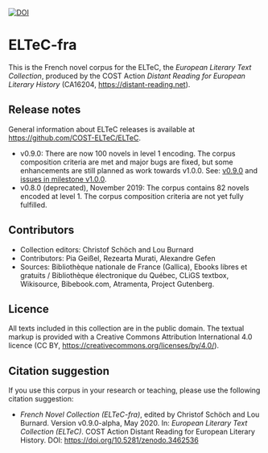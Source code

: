 [![DOI](https://zenodo.org/badge/DOI/10.5281/zenodo.3462535.svg)](https://doi.org/10.5281/zenodo.3462535)


# ELTeC-fra

This is the French novel corpus for the ELTeC, the *European Literary Text Collection*, produced by the COST Action *Distant Reading for European Literary History* (CA16204, https://distant-reading.net). 

## Release notes

General information about ELTeC releases is available at https://github.com/COST-ELTeC/ELTeC. 

* v0.9.0: There are now 100 novels in level 1 encoding. The corpus composition criteria are met and major bugs are fixed, but some enhancements are still planned as work towards v1.0.0. See: [v0.9.0](https://github.com/COST-ELTeC/ELTeC-fra/releases/tag/v0.9.0) and [issues in milestone v1.0.0](https://github.com/COST-ELTeC/ELTeC-fra/issues?q=is%3Aopen+is%3Aissue+milestone%3Av1.0.0). 
* v0.8.0 (deprecated), November 2019: The corpus contains 82 novels encoded at level 1. The corpus composition criteria are not yet fully fulfilled. 

## Contributors

* Collection editors: Christof Schöch and Lou Burnard
* Contributors: Pia Geißel, Rezearta Murati, Alexandre Gefen
* Sources: Bibliothèque nationale de France (Gallica), Ebooks libres et gratuits / Bibliothèque électronique du Québec, CLiGS textbox, Wikisource, Bibebook.com, Atramenta, Project Gutenberg.

## Licence

All texts included in this collection are in the public domain. The textual markup is provided with a Creative Commons Attribution International 4.0 licence (CC BY, https://creativecommons.org/licenses/by/4.0/).

## Citation suggestion

If you use this corpus in your research or teaching, please use the following citation suggestion:

* *French Novel Collection (ELTeC-fra)*, edited by Christof Schöch and Lou Burnard. Version v0.9.0-alpha, May 2020. In: *European Literary Text Collection (ELTeC)*. COST Action Distant Reading for European Literary History. DOI: https://doi.org/10.5281/zenodo.3462536
